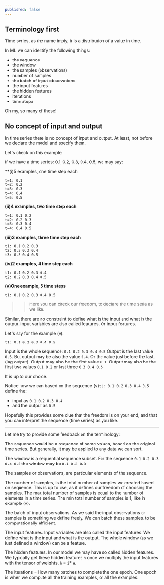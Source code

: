 ```yaml
---
published: false
---
```

## Terminology first

Time series, as the name imply, it is a distribution of a value in time.

In ML we can identify the following things:
* the sequence
* the window
* the samples (observations)
* number of samples
* the batch of input observations
* the input features
* the hidden features 
* iterations
* time steps

Oh my, so many of these!

## No concept of input and output

In time series there is no concept of input and output. At least, not before we declare the model and specify them.

Let's check on this example:

If we have a time series: 0.1, 0.2, 0.3, 0.4, 0.5, we may say:

**(i)5 examples, one time step each
~~~
t=1: 0.1
t=2: 0.2
t=3: 0.3
t=4: 0.4
t=5: 0.5
~~~

**(ii)4 examples, two time step each**
~~~
t=1: 0.1 0.2
t=2: 0.2 0.3
t=3: 0.3 0.4
t=4: 0.4 0.5
~~~

**(iii)3 examples, three time step each**
~~~
t1: 0.1 0.2 0.3
t2: 0.2 0.3 0.4
t3: 0.3 0.4 0.5
~~~

**(iv)2 examples, 4 time step each**

~~~
t1: 0.1 0.2 0.3 0.4
t2: 0.2 0.3 0.4 0.5
~~~

**(v)One example, 5 time steps**

~~~
t1: 0.1 0.2 0.3 0.4 0.5
~~~


>> Here you  can check our freedom, to declare the time seria as we like.

Similar, there are no constraint to define what is the input and what is the output.
Input variables are also called features. Or input features.

Let's say for the example (v):

    t1: 0.1 0.2 0.3 0.4 0.5
    
Input is the whole sequence: `0.1 0.2 0.3 0.4 0.5`
Output is the last value `0.5`.
But output may be also the value `0.4`. Or the value just before the last. (lag output).
Output may also be the first value `0.1`.
Output may also be the first two values `0.1 0.2` or last three `0.3 0.4 0.5`

It is up to our choice.

Notice how we can based on the sequence (v)`t1: 0.1 0.2 0.3 0.4 0.5` define the:
* input as `0.1 0.2 0.3 0.4` 
* and the output as `0.5`

Hopefully this provides some clue that the freedom is on your end, and that you can interpret the sequence (time series) as you like.

---

Let me try to provide some feedback on the terminology:

The sequence would be a sequence of some values, based on the original time series. But generally, it may be applied to any data we can sort.

The window is a sequential sequence subset. For the sequence `0.1 0.2 0.3 0.4 0.5` the window may be `0.1 0.2 0.3`

The samples or observations, are particular elements of the sequence.

The number of samples, is the total number of samples we created based on sequence. This is up to use, as it defines our freedom of choosing the samples.
The max total number of samples is equal to the number of elements in a time series. 
The min total number of samples is 1, like in example (v).


The batch of input observations. As we said the input observations or samples is something we define freely. We can batch these samples, to be computationally efficient. 

The input features. Input variables are also called the input features. We define what is the input and what is the output. The whole window (as we just defined a window) can be a feature.

The hidden features. In our model we may have so called hidden features. We typically get these hidden features `h` once we multiply the input features with the tensor of weights. `h` = `i`* `W`.

The iterations = How many batches to complete the one epoch.
One epoch is when we compute all the training examples, or all the examples.







